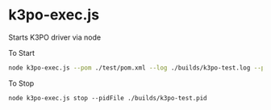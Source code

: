 # k3po-exec.js

Starts K3PO driver via node

To Start
```bash
node k3po-exec.js --pom ./test/pom.xml --log ./builds/k3po-test.log --pidFile ./builds/k3po-test.pid start
```

To Stop
```
node k3po-exec.js stop --pidFile ./builds/k3po-test.pid
```

